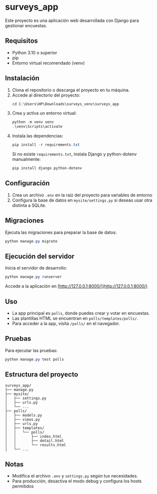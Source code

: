 # surveys_app

Este proyecto es una aplicación web desarrollada con Django para gestionar encuestas.

## Requisitos
- Python 3.10 o superior
- pip
- Entorno virtual recomendado (venv)

## Instalación

1. Clona el repositorio o descarga el proyecto en tu máquina.
2. Accede al directorio del proyecto:
   ```powershell
   cd C:\Users\HP\Downloads\surveys_venv\surveys_app
   ```
3. Crea y activa un entorno virtual:
   ```powershell
   python -m venv venv
   .\venv\Scripts\activate
   ```
4. Instala las dependencias:
   ```powershell
   pip install -r requirements.txt
   ```
   Si no existe `requirements.txt`, instala Django y python-dotenv manualmente:
   ```powershell
   pip install django python-dotenv
   ```

## Configuración

1. Crea un archivo `.env` en la raíz del proyecto para variables de entorno
2. Configura la base de datos en `mysite/settings.py` si deseas usar otra distinta a SQLite.

## Migraciones

Ejecuta las migraciones para preparar la base de datos:
```powershell
python manage.py migrate
```

## Ejecución del servidor

Inicia el servidor de desarrollo:
```powershell
python manage.py runserver
```
Accede a la aplicación en [http://127.0.0.1:8000/](http://127.0.0.1:8000/)

## Uso

- La app principal es `polls`, donde puedes crear y votar en encuestas.
- Las plantillas HTML se encuentran en `polls/templates/polls/`.
- Para acceder a la app, visita `/polls/` en el navegador.

## Pruebas

Para ejecutar las pruebas:
```powershell
python manage.py test polls
```

## Estructura del proyecto

```
surveys_app/
├── manage.py
├── mysite/
│   ├── settings.py
│   ├── urls.py
│   └── ...
├── polls/
│   ├── models.py
│   ├── views.py
│   ├── urls.py
│   ├── templates/
│   │   └── polls/
│   │       ├── index.html
│   │       ├── detail.html
│   │       └── results.html
│   └── ...
```

## Notas
- Modifica el archivo `.env` y `settings.py` según tus necesidades.
- Para producción, desactiva el modo debug y configura los hosts permitidos

